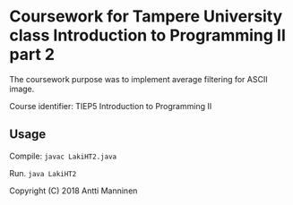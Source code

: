 # Coursework for Tampere University class Introduction to Programming II part 2

The coursework purpose was to implement average filtering for ASCII image.  

Course identifier: TIEP5 Introduction to Programming II

## Usage 

Compile:
`javac LakiHT2.java`

Run.
`java LakiHT2`

Copyright (C) 2018 Antti Manninen